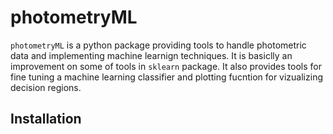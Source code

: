 photometryML
=====
``photometryML`` is a python package providing tools to handle photometric data and 
implementing machine learnign techniques. It is basiclly an improvement on  some of
tools in ``sklearn`` package. It also provides tools for fine tuning a machine learning
classifier and plotting fucntion for vizualizing decision regions.



Installation
------------


